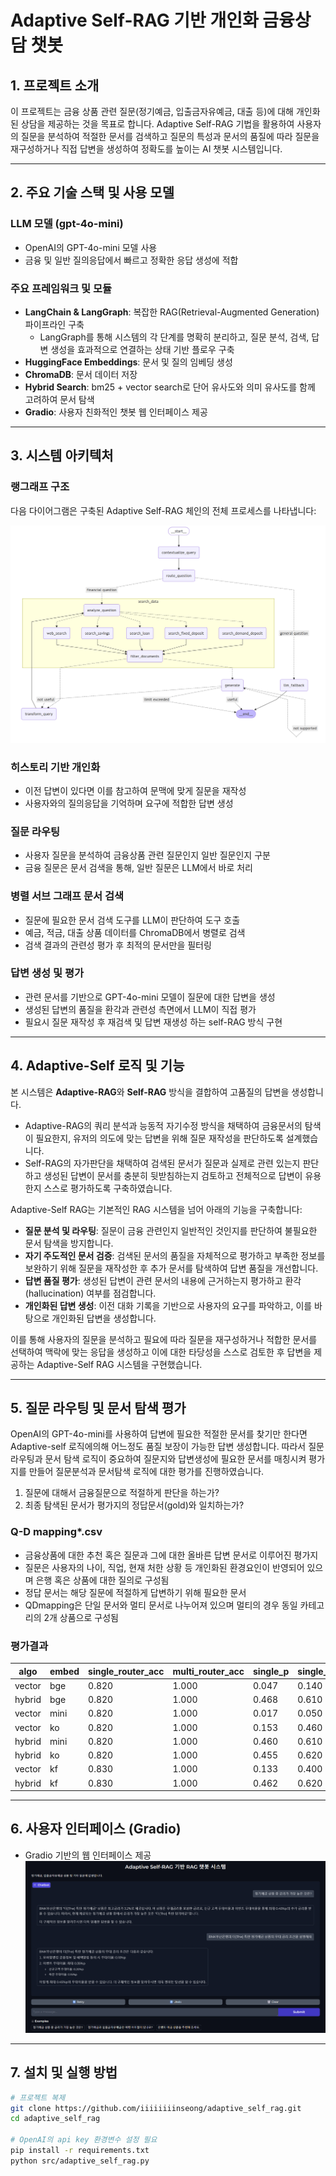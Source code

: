 # Adaptive Self-RAG 기반 개인화 금융상담 챗봇

## 1. 프로젝트 소개

이 프로젝트는 금융 상품 관련 질문(정기예금, 입출금자유예금, 대출 등)에 대해 개인화된 상담을 제공하는 것을 목표로 합니다. Adaptive Self-RAG 기법을 활용하여 사용자의 질문을 분석하여 적절한 문서를 검색하고 질문의 특성과 문서의 품질에 따라 질문을 재구성하거나 직접 답변을 생성하여 정확도를 높이는 AI 챗봇 시스템입니다.

---

## 2. 주요 기술 스택 및 사용 모델

### **LLM 모델 (gpt-4o-mini)**

* OpenAI의 GPT-4o-mini 모델 사용
* 금융 및 일반 질의응답에서 빠르고 정확한 응답 생성에 적합

### **주요 프레임워크 및 모듈**

* **LangChain & LangGraph**: 복잡한 RAG(Retrieval-Augmented Generation) 파이프라인 구축
  - LangGraph를 통해 시스템의 각 단계를 명확히 분리하고, 질문 분석, 검색, 답변 생성을 효과적으로 연결하는 상태 기반 플로우 구축
* **HuggingFace Embeddings**: 문서 및 질의 임베딩 생성
* **ChromaDB**: 문서 데이터 저장
* **Hybrid Search**: bm25 + vector search로 단어 유사도와 의미 유사도를 함께 고려하여 문서 탐색
* **Gradio**: 사용자 친화적인 챗봇 웹 인터페이스 제공

---

## 3. 시스템 아키텍처

### 랭그래프 구조

다음 다이어그램은 구축된 Adaptive Self-RAG 체인의 전체 프로세스를 나타냅니다:

![Adaptive Self-RAG Graph](./assets/Adaptive_self_rag_diagram.png)

### 히스토리 기반 개인화

* 이전 답변이 있다면 이를 참고하여 문맥에 맞게 질문을 재작성
* 사용자와의 질의응답을 기억하며 요구에 적합한 답변 생성

### 질문 라우팅

* 사용자 질문을 분석하여 금융상품 관련 질문인지 일반 질문인지 구분
* 금융 질문은 문서 검색을 통해, 일반 질문은 LLM에서 바로 처리

### 병렬 서브 그래프 문서 검색

* 질문에 필요한 문서 검색 도구를 LLM이 판단하여 도구 호출
* 예금, 적금, 대출 상품 데이터를 ChromaDB에서 병렬로 검색
* 검색 결과의 관련성 평가 후 최적의 문서만을 필터링

### 답변 생성 및 평가

* 관련 문서를 기반으로 GPT-4o-mini 모델이 질문에 대한 답변을 생성
* 생성된 답변의 품질을 환각과 관련성 측면에서 LLM이 직접 평가
* 필요시 질문 재작성 후 재검색 및 답변 재생성 하는 self-RAG 방식 구현

---

## 4. Adaptive-Self 로직 및 기능

본 시스템은 **Adaptive-RAG**와 **Self-RAG** 방식을 결합하여 고품질의 답변을 생성합니다.

- Adaptive-RAG의 쿼리 분석과 능동적 자기수정 방식을 채택하여 금융문서의 탐색이 필요한지, 유저의 의도에 맞는 답변을 위해 질문 재작성을 판단하도록 설계했습니다.
- Self-RAG의 자가판단을 채택하여 검색된 문서가 질문과 실제로 관련 있는지 판단하고 생성된 답변이 문서를 충분히 뒷받침하는지 검토하고 전체적으로 답변이 유용한지 스스로 평가하도록 구축하였습니다.

Adaptive-Self RAG는 기본적인 RAG 시스템을 넘어 아래의 기능을 구축합니다:

- **질문 분석 및 라우팅**: 질문이 금융 관련인지 일반적인 것인지를 판단하여 불필요한 문서 탐색을 방지합니다.
- **자기 주도적인 문서 검증**: 검색된 문서의 품질을 자체적으로 평가하고 부족한 정보를 보완하기 위해 질문을 재작성한 후 추가 문서를 탐색하여 답변 품질을 개선합니다.
- **답변 품질 평가**: 생성된 답변이 관련 문서의 내용에 근거하는지 평가하고 환각(hallucination) 여부를 점검합니다.
- **개인화된 답변 생성**: 이전 대화 기록을 기반으로 사용자의 요구를 파악하고, 이를 바탕으로 개인화된 답변을 생성합니다.


이를 통해 사용자의 질문을 분석하고 필요에 따라 질문을 재구성하거나 적합한 문서를 선택하여 맥락에 맞는 응답을 생성하고 이에 대한 타당성을 스스로 검토한 후 답변을 제공하는 Adaptive-Self RAG 시스템을 구현했습니다.


---

## 5. 질문 라우팅 및 문서 탐색 평가

OpenAI의 GPT-4o-mini를 사용하여 답변에 필요한 적절한 문서를 찾기만 한다면 Adaptive-self 로직에의해 어느정도 품질 보장이 가능한 답변 생성합니다. 따라서 질문 라우팅과 문서 탐색 로직이 중요하여 질문지와 답변생성에 필요한 문서를 매칭시켜 평가지를 만들어 질문분석과 문서탐색 로직에 대한 평가를 진행하였습니다.

1. 질문에 대해서 금융질문으로 적절하게 판단을 하는가?
2. 최종 탐색된 문서가 평가지의 정답문서(gold)와 일치하는가?

###  Q-D mapping*.csv

* 금융상품에 대한 추천 혹은 질문과 그에 대한 올바른 답변 문서로 이루어진 평가지
* 질문은 사용자의 나이, 직업, 현재 처한 상황 등 개인화된 환경요인이 반영되어 있으며 은행 혹은 상품에 대한 질의로 구성됨
* 정답 문서는 해당 질문에 적절하게 답변하기 위해 필요한 문서
* QDmapping은 단일 문서와 멀티 문서로 나누어져 있으며 멀티의 경우 동일 카테고리의 2개 상품으로 구성됨

### 평가결과

| algo   | embed | single\_router\_acc | multi\_router\_acc | single\_p | single\_r | single\_f1 | multi\_p | multi\_r | multi\_f1 |
| ------ | ----- | ------------------- | ------------------ | --------- | --------- | ---------- | -------- | -------- | --------- |
| vector | bge   | 0.820               | 1.000              | 0.047     | 0.140     | 0.070      | 0.000    | 0.000    | 0.000     |
| hybrid | bge   | 0.820               | 1.000              | 0.468     | 0.610     | 0.508      | 0.342    | 0.415    | 0.367     |
| vector | mini  | 0.820               | 1.000              | 0.017     | 0.050     | 0.025      | 0.013    | 0.020    | 0.016     |
| vector | ko    | 0.820               | 1.000              | 0.153     | 0.460     | 0.230      | 0.083    | 0.125    | 0.100     |
| hybrid | mini  | 0.820               | 1.000              | 0.460     | 0.610     | 0.503      | 0.348    | 0.415    | 0.370     |
| hybrid | ko    | 0.820               | 1.000              | 0.455     | 0.620     | 0.502      | 0.335    | 0.400    | 0.357     |
| vector | kf    | 0.830               | 1.000              | 0.133     | 0.400     | 0.200      | 0.023    | 0.035    | 0.028     |
| hybrid | kf    | 0.830               | 1.000              | 0.462     | 0.620     | 0.507      | 0.322    | 0.395    | 0.348     |


---

## 6. 사용자 인터페이스 (Gradio)

* Gradio 기반의 웹 인터페이스 제공
![챗봇 사용 예시](./assets/AdaptiveSelfRAG_example_screenshot.png)


---

## 7. 설치 및 실행 방법

```bash
# 프로젝트 복제
git clone https://github.com/iiiiiiiinseong/adaptive_self_rag.git
cd adaptive_self_rag

# OpenAI의 api key 환경변수 설정 필요
pip install -r requirements.txt
python src/adaptive_self_rag.py

